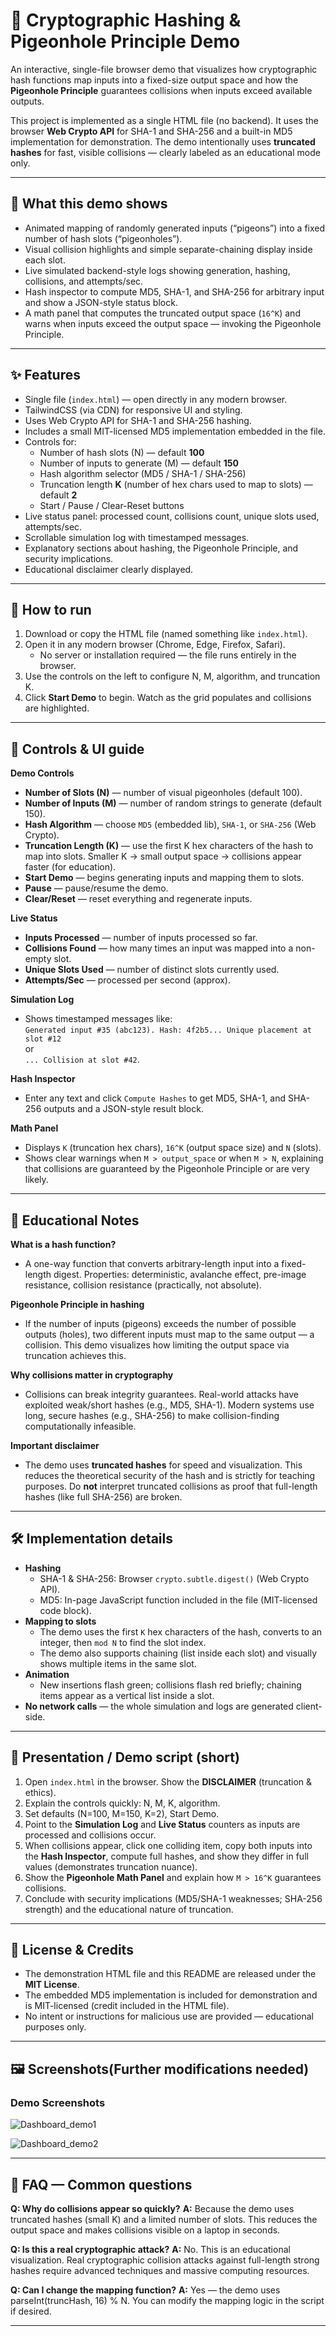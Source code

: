 # 🔐 Cryptographic Hashing & Pigeonhole Principle Demo

An interactive, single-file browser demo that visualizes how cryptographic hash functions map inputs into a fixed-size output space and how the **Pigeonhole Principle** guarantees collisions when inputs exceed available outputs.

This project is implemented as a single HTML file (no backend). It uses the browser **Web Crypto API** for SHA-1 and SHA-256 and a built-in MD5 implementation for demonstration. The demo intentionally uses **truncated hashes** for fast, visible collisions — clearly labeled as an educational mode only.

---

## 🔎 What this demo shows

- Animated mapping of randomly generated inputs (“pigeons”) into a fixed number of hash slots (“pigeonholes”).
- Visual collision highlights and simple separate-chaining display inside each slot.
- Live simulated backend-style logs showing generation, hashing, collisions, and attempts/sec.
- Hash inspector to compute MD5, SHA-1, and SHA-256 for arbitrary input and show a JSON-style status block.
- A math panel that computes the truncated output space (`16^K`) and warns when inputs exceed the output space — invoking the Pigeonhole Principle.

---

## ✨ Features

- Single file (`index.html`) — open directly in any modern browser.
- TailwindCSS (via CDN) for responsive UI and styling.
- Uses Web Crypto API for SHA-1 and SHA-256 hashing.
- Includes a small MIT-licensed MD5 implementation embedded in the file.
- Controls for:
  - Number of hash slots (N) — default **100**
  - Number of inputs to generate (M) — default **150**
  - Hash algorithm selector (MD5 / SHA-1 / SHA-256)
  - Truncation length **K** (number of hex chars used to map to slots) — default **2**
  - Start / Pause / Clear-Reset buttons
- Live status panel: processed count, collisions count, unique slots used, attempts/sec.
- Scrollable simulation log with timestamped messages.
- Explanatory sections about hashing, the Pigeonhole Principle, and security implications.
- Educational disclaimer clearly displayed.

---

## 🚀 How to run

1. Download or copy the HTML file (named something like `index.html`).
2. Open it in any modern browser (Chrome, Edge, Firefox, Safari).
   - No server or installation required — the file runs entirely in the browser.
3. Use the controls on the left to configure N, M, algorithm, and truncation K.
4. Click **Start Demo** to begin. Watch as the grid populates and collisions are highlighted.

---

## 🧭 Controls & UI guide

**Demo Controls**
- **Number of Slots (N)** — number of visual pigeonholes (default 100).
- **Number of Inputs (M)** — number of random strings to generate (default 150).
- **Hash Algorithm** — choose `MD5` (embedded lib), `SHA-1`, or `SHA-256` (Web Crypto).
- **Truncation Length (K)** — use the first K hex characters of the hash to map into slots. Smaller K → small output space → collisions appear faster (for education).
- **Start Demo** — begins generating inputs and mapping them to slots.
- **Pause** — pause/resume the demo.
- **Clear/Reset** — reset everything and regenerate inputs.

**Live Status**
- **Inputs Processed** — number of inputs processed so far.
- **Collisions Found** — how many times an input was mapped into a non-empty slot.
- **Unique Slots Used** — number of distinct slots currently used.
- **Attempts/Sec** — processed per second (approx).

**Simulation Log**
- Shows timestamped messages like:  
  `Generated input #35 (abc123). Hash: 4f2b5... Unique placement at slot #12`  
  or  
  `... Collision at slot #42`.

**Hash Inspector**
- Enter any text and click `Compute Hashes` to get MD5, SHA-1, and SHA-256 outputs and a JSON-style result block.

**Math Panel**
- Displays `K` (truncation hex chars), `16^K` (output space size) and `N` (slots).
- Shows clear warnings when `M > output_space` or when `M > N`, explaining that collisions are guaranteed by the Pigeonhole Principle or are very likely.

---

## 🧠 Educational Notes

**What is a hash function?**
- A one-way function that converts arbitrary-length input into a fixed-length digest. Properties: deterministic, avalanche effect, pre-image resistance, collision resistance (practically, not absolute).

**Pigeonhole Principle in hashing**
- If the number of inputs (pigeons) exceeds the number of possible outputs (holes), two different inputs must map to the same output — a collision. This demo visualizes how limiting the output space via truncation achieves this.

**Why collisions matter in cryptography**
- Collisions can break integrity guarantees. Real-world attacks have exploited weak/short hashes (e.g., MD5, SHA-1). Modern systems use long, secure hashes (e.g., SHA-256) to make collision-finding computationally infeasible.

**Important disclaimer**
- The demo uses **truncated hashes** for speed and visualization. This reduces the theoretical security of the hash and is strictly for teaching purposes. Do **not** interpret truncated collisions as proof that full-length hashes (like full SHA-256) are broken.

---

## 🛠️ Implementation details

- **Hashing**
  - SHA-1 & SHA-256: Browser `crypto.subtle.digest()` (Web Crypto API).
  - MD5: In-page JavaScript function included in the file (MIT-licensed code block).
- **Mapping to slots**
  - The demo uses the first `K` hex characters of the hash, converts to an integer, then `mod N` to find the slot index.
  - The demo also supports chaining (list inside each slot) and visually shows multiple items in the same slot.
- **Animation**
  - New insertions flash green; collisions flash red briefly; chaining items appear as a vertical list inside a slot.
- **No network calls** — the whole simulation and logs are generated client-side.

---

## 🧾 Presentation / Demo script (short)

1. Open `index.html` in the browser. Show the **DISCLAIMER** (truncation & ethics).
2. Explain the controls quickly: N, M, K, algorithm.
3. Set defaults (N=100, M=150, K=2), Start Demo.
4. Point to the **Simulation Log** and **Live Status** counters as inputs are processed and collisions occur.
5. When collisions appear, click one colliding item, copy both inputs into the **Hash Inspector**, compute full hashes, and show they differ in full values (demonstrates truncation nuance).
6. Show the **Pigeonhole Math Panel** and explain how `M > 16^K` guarantees collisions.
7. Conclude with security implications (MD5/SHA-1 weaknesses; SHA-256 strength) and the educational nature of truncation.

---

## 📎 License & Credits

- The demonstration HTML file and this README are released under the **MIT License**.
- The embedded MD5 implementation is included for demonstration and is MIT-licensed (credit included in the HTML file).
- No intent or instructions for malicious use are provided — educational purposes only.

---

## 🖼️ Screenshots(Further modifications needed)

### Demo Screenshots 

![Dashboard_demo1](dashboard1.png)


![Dashboard_demo2](dashboard2.png)



---

## 🔁 FAQ — Common questions

**Q: Why do collisions appear so quickly?**
**A:** Because the demo uses truncated hashes (small K) and a limited number of slots. This reduces the output space and makes collisions visible on a laptop in seconds.

**Q: Is this a real cryptographic attack?**
**A:** No. This is an educational visualization. Real cryptographic collision attacks against full-length strong hashes require advanced techniques and massive computing resources.

**Q: Can I change the mapping function?**
**A:** Yes — the demo uses parseInt(truncHash, 16) % N. You can modify the mapping logic in the script if desired.

---
